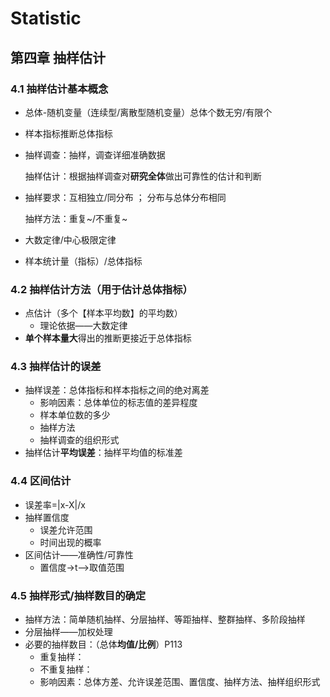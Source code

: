 # Statistic

## 第四章 抽样估计

### 4.1 抽样估计基本概念

- 总体-随机变量（连续型/离散型随机变量）总体个数无穷/有限个

- 样本指标推断总体指标

- 抽样调查：抽样，调查详细准确数据

  抽样估计：根据抽样调查对**研究全体**做出可靠性的估计和判断

- 抽样要求：互相独立/同分布 ； 分布与总体分布相同

  抽样方法：重复~/不重复~

- 大数定律/中心极限定律

- 样本统计量（指标）/总体指标

### 4.2 抽样估计方法（用于估计总体指标）

- 点估计（多个【样本平均数】的平均数）
  - 理论依据——大数定律
- **单个样本量大**得出的推断更接近于总体指标

### 4.3 抽样估计的误差

- 抽样误差：总体指标和样本指标之间的绝对离差
  - 影响因素：总体单位的标志值的差异程度
  - 样本单位数的多少
  - 抽样方法
  - 抽样调查的组织形式
- 抽样估计**平均误差**：抽样平均值的标准差

### 4.4 区间估计

- 误差率=|x-X|/x
- 抽样置信度
  - 误差允许范围
  - 时间出现的概率
- 区间估计——准确性/可靠性
  - 置信度->t—>取值范围

### 4.5 抽样形式/抽样数目的确定

- 抽样方法：简单随机抽样、分层抽样、等距抽样、整群抽样、多阶段抽样
- 分层抽样——加权处理
- 必要的抽样数目：（总体**均值/比例**）P113
  - 重复抽样：
  - 不重复抽样：
  - 影响因素：总体方差、允许误差范围、置信度、抽样方法、抽样组织形式

